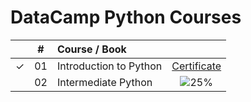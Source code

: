 # DataCamp Python Courses

|  | # | Course / Book |  |
|:---:|:---:|:---|:---:|
| &check; | 01 | Introduction to Python | [Certificate](https://github.com/cintia-shinoda/python/blob/main/02-Datacamp-Python/01-Introduction-Python/certificate.pdf) |
|  | 02 | Intermediate Python | ![25%](https://geps.dev/progress/25) |